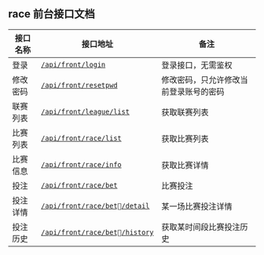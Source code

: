 ## race 前台接口文档
| 接口名称 | 接口地址 | 备注 |
| ------ | ------ | ------ |
| 登录 | [``/api/front/login``](./basic/basic.md#登录) | 登录接口，无需鉴权 |
| 修改密码 | [``/api/front/resetpwd``](#修改密码) | 修改密码，只允许修改当前登录账号的密码 |
| 联赛列表 | [``/api/front/league/list``](#联赛列表) | 获取联赛列表 |
| 比赛列表 | [``/api/front/race/list``](#比赛列表) | 获取比赛列表 |
| 比赛信息 | [``/api/front/race/info``](#比赛信息) | 获取比赛详情 |
| 投注 | [``/api/front/race/bet``](#投注) | 比赛投注 |
| 投注详情 | [``/api/front/race/bet/detail``](#投注详情) | 某一场比赛投注详情 |
| 投注历史 | [``/api/front/race/bet/history``](#投注历史) | 获取某时间段比赛投注历史 |

